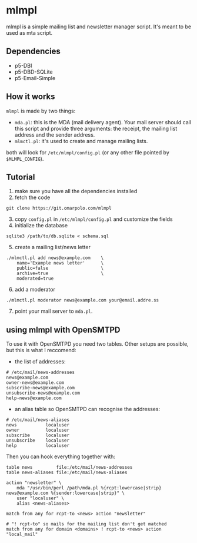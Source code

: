 # mlmpl

mlmpl is a simple mailing list and newsletter manager script.  It's
meant to be used as mta script.

## Dependencies

 - p5-DBI
 - p5-DBD-SQLite
 - p5-Email-Simple

## How it works

`mlmpl` is made by two things:

 - `mda.pl`: this is the MDA (mail delivery agent).  Your mail server
   should call this script and provide three arguments: the receipt,
   the mailing list address and the sender address.
 - `mlmctl.pl`: it's used to create and manage mailing lists.

both will look for `/etc/mlmpl/config.pl` (or any other file pointed
by `$MLMPL_CONFIG`).

## Tutorial

1. make sure you have all the dependencies installed
2. fetch the code
```
git clone https://git.omarpolo.com/mlmpl
```
3. copy `config.pl` in `/etc/mlmpl/config.pl` and customize the fields
4. initialize the database

```
sqlite3 /path/to/db.sqlite < schema.sql
```

5. create a mailing list/news letter

```
./mlmctl.pl add news@example.com	\
	name='Example news letter'		\
	public=false					\
	archive=true					\
	moderated=true
```

6. add a moderator

```
./mlmctl.pl moderator news@example.com your@email.addre.ss
```

7. point your mail server to `mda.pl`.


## using mlmpl with OpenSMTPD

To use it with OpenSMTPD you need two tables.  Other setups are
possible, but this is what I reccomend:

 - the list of addresses:

```
# /etc/mail/news-addresses
news@example.com
owner-news@example.com
subscribe-news@example.com
unsubscribe-news@example.com
help-news@example.com
```

 - an alias table so OpenSMTPD can recognise the addresses:

```
# /etc/mail/news-aliases
news           localuser
owner          localuser
subscribe      localuser
unsubscribe    localuser
help           localuser
```

Then you can hook everything together with:

```
table news         file:/etc/mail/news-addresses
table news-aliases file:/etc/mail/news-aliases

action "newsletter" \
	mda "/usr/bin/perl /path/mda.pl %{rcpt:lowercase|strip} news@example.com %{sender:lowercase|strip}" \
	user "localuser" \
	alias <news-aliases>

match from any for rcpt-to <news> action "newsletter"

# "! rcpt-to" so mails for the mailing list don't get matched
match from any for domain <domains> ! rcpt-to <news> action "local_mail"
```
